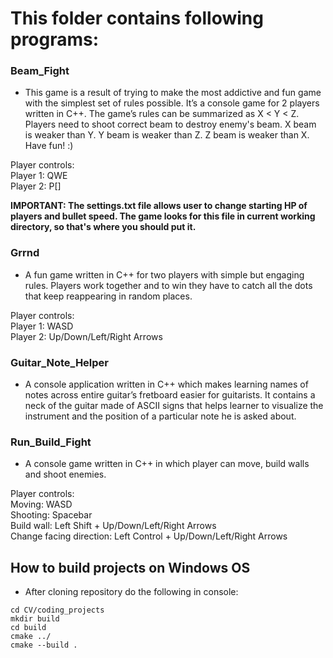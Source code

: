 #   This folder contains following programs:

### Beam_Fight
- This game is a result of trying to make the most addictive and fun game with the simplest set of rules possible. It’s a console game for 2 players written in C++. 
The game’s rules can be summarized as X < Y < Z. Players need to shoot correct beam to destroy enemy's beam. X beam is weaker than Y. Y beam is weaker than Z.
Z beam is weaker than X. Have fun! :) 

Player controls:  
Player 1: QWE  
Player 2: P[]  

**IMPORTANT: The settings.txt file allows user to change starting HP of players and bullet speed. The game looks for this file in current working directory, so that's
where you should put it.**

### Grrnd
- A fun game written in C++ for two players with simple but engaging rules. Players work together and to win they have to catch all the dots that keep reappearing in random places.

Player controls:  
Player 1: WASD  
Player 2: Up/Down/Left/Right Arrows

### Guitar_Note_Helper
- A console application written in C++ which makes learning names of notes across entire guitar’s fretboard easier for guitarists. 
It contains a neck of the guitar made of ASCII signs that helps learner to visualize the instrument and the position of a particular note he is asked about.

### Run_Build_Fight
- A console game written in C++ in which player can move, build walls and shoot enemies.

Player controls:  
Moving: WASD  
Shooting: Spacebar  
Build wall: Left Shift + Up/Down/Left/Right Arrows  
Change facing direction: Left Control + Up/Down/Left/Right Arrows

## How to build projects on Windows OS
- After cloning repository do the following in console:

```
cd CV/coding_projects
mkdir build
cd build
cmake ../
cmake --build .
```